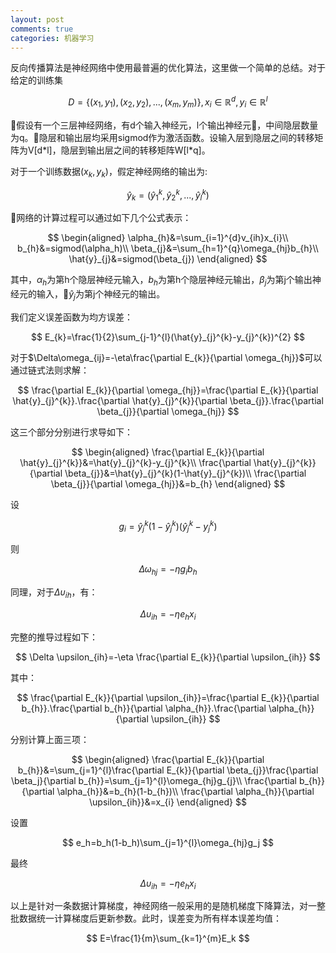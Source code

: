 ```yaml
---
layout: post
comments: true
categories: 机器学习
---
```

反向传播算法是神经网络中使用最普遍的优化算法，这里做一个简单的总结。对于给定的训练集

$$
D=\{(x_{1}, y_{1}), (x_{2}, y_{2}), ... , (x_{m}, y_{m})\}, x_i \in \mathbb{R}^{d}, y_i \in \mathbb{R}^l
$$

假设有一个三层神经网络，有d个输入神经元，l个输出神经元，中间隐层数量为q。隐层和输出层均采用sigmod作为激活函数。设输入层到隐层之间的转移矩阵为V[d\*l]，隐层到输出层之间的转移矩阵W[l\*q]。

对于一个训练数据$(x_k, y_k)$，假定神经网络的输出为:

$$
\hat{y}_{k}=(\hat{y}_{1}^{k}, \hat{y}_{2}^{k},...,\hat{y}_{l}^{k})
$$

网络的计算过程可以通过如下几个公式表示：

$$
\begin{aligned}
\alpha_{h}&=\sum_{i=1}^{d}v_{ih}x_{i}\\
b_{h}&=sigmod(\alpha_h)\\
\beta_{j}&=\sum_{h=1}^{q}\omega_{hj}b_{h}\\
\hat{y}_{j}&=sigmod(\beta_{j})
\end{aligned}
$$

其中，$\alpha_h$为第h个隐层神经元输入，$b_h$为第h个隐层神经元输出，$\beta_j$为第j个输出神经元的输入，$\hat{y}_j$为第j个神经元的输出。

我们定义误差函数为均方误差：

$$
E_{k}=\frac{1}{2}\sum_{j-1}^{l}(\hat{y}_{j}^{k}-y_{j}^{k})^{2}
$$

对于$\Delta\omega_{ij}=-\eta\frac{\partial E_{k}}{\partial \omega_{hj}}$可以通过链式法则求解：

$$
\frac{\partial E_{k}}{\partial \omega_{hj}}=\frac{\partial E_{k}}{\partial \hat{y}_{j}^{k}}.\frac{\partial \hat{y}_{j}^{k}}{\partial \beta_{j}}.\frac{\partial \beta_{j}}{\partial \omega_{hj}}
$$

这三个部分分别进行求导如下：

$$
\begin{aligned}
\frac{\partial E_{k}}{\partial \hat{y}_{j}^{k}}&=\hat{y}_{j}^{k}-y_{j}^{k}\\
\frac{\partial \hat{y}_{j}^{k}}{\partial \beta_{j}}&=\hat{y}_{j}^{k}(1-\hat{y}_{j}^{k})\\
\frac{\partial \beta_{j}}{\partial \omega_{hj}}&=b_{h}
\end{aligned}
$$

设

$$
g_{i}=\hat{y}_{j}^{k}(1-\hat{y}_{j}^{k})(\hat{y}_{j}^{k}-y_{j}^{k})
$$

则

$$
\Delta \omega_{hj}=-\eta g_{i}b_{h}
$$

同理，对于$\Delta \upsilon_{ih}$，有：

$$
\Delta \upsilon_{ih}=-\eta e_{h}x_{i}
$$

完整的推导过程如下：

$$
\Delta \upsilon_{ih}=-\eta \frac{\partial E_{k}}{\partial \upsilon_{ih}}
$$

其中：

$$
\frac{\partial E_{k}}{\partial \upsilon_{ih}}=\frac{\partial E_{k}}{\partial b_{h}}.\frac{\partial b_{h}}{\partial \alpha_{h}}.\frac{\partial \alpha_{h}}{\partial \upsilon_{ih}}
$$

分别计算上面三项：

$$
\begin{aligned}
\frac{\partial E_{k}}{\partial b_{h}}&=\sum_{j=1}^{l}\frac{\partial E_{k}}{\partial \beta_{j}}\frac{\partial \beta_j}{\partial b_{h}}=\sum_{j=1}^{l}\omega_{hj}g_{j}\\
\frac{\partial b_{h}}{\partial \alpha_{h}}&=b_{h}(1-b_{h})\\
\frac{\partial \alpha_{h}}{\partial \upsilon_{ih}}&=x_{i}
\end{aligned}
$$

设置

$$
e_h=b_h(1-b_h)\sum_{j=1}^{l}\omega_{hj}g_j
$$

最终

$$
\Delta \upsilon_{ih}=-\eta e_{h}x_{i}
$$

以上是针对一条数据计算梯度，神经网络一般采用的是随机梯度下降算法，对一整批数据统一计算梯度后更新参数。此时，误差变为所有样本误差均值：

$$
E=\frac{1}{m}\sum_{k=1}^{m}E_k
$$
